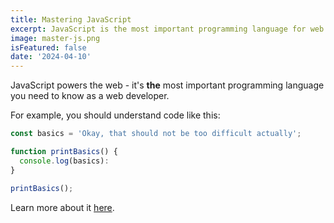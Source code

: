 ```yaml
---
title: Mastering JavaScript
excerpt: JavaScript is the most important programming language for web development. You probably don't know it well enough!
image: master-js.png
isFeatured: false
date: '2024-04-10'
---
```


JavaScript powers the web - it's **the** most important programming language you need to know as a web developer.

For example, you should understand code like this:

```js
const basics = 'Okay, that should not be too difficult actually';

function printBasics() {
  console.log(basics):
}

printBasics();
```

Learn more about it [here](https://developer.mozilla.org/en-US/).
